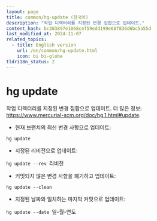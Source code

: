 ```yaml
---
layout: page
title: common/hg-update (한국어)
description: "작업 디렉터리를 지정된 변경 집합으로 업데이트."
content_hash: bc303897e1068cef59edd199e68f836d6bc5a55d
last_modified_at: 2024-11-07
related_topics:
  - title: English version
    url: /en/common/hg-update.html
    icon: bi bi-globe
tldri18n_status: 2
---
```

# hg update

작업 디렉터리를 지정된 변경 집합으로 업데이트.
더 많은 정보: <https://www.mercurial-scm.org/doc/hg.1.html#update>.

- 현재 브랜치의 최신 변경 사항으로 업데이트:

`hg update`

- 지정된 리비전으로 업데이트:

`hg update --rev `<span class="tldr-var badge badge-pill bg-dark-lm bg-white-dm text-white-lm text-dark-dm font-weight-bold">리비전</span>

- 커밋되지 않은 변경 사항을 폐기하고 업데이트:

`hg update --clean`

- 지정된 날짜와 일치하는 마지막 커밋으로 업데이트:

`hg update --date `<span class="tldr-var badge badge-pill bg-dark-lm bg-white-dm text-white-lm text-dark-dm font-weight-bold">일-월-연도</span>
